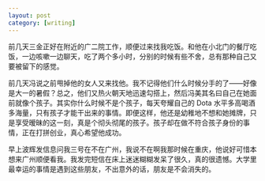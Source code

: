 ```yaml
---
layout: post
category: [writing]
---
```


前几天三金正好在附近的广二院工作，顺便过来找我吃饭。和他在小北门的餐厅吃饭，一边咳嗽一边聊天，吃了两个多小时，分别的时候有些不舍，总有那种自己又要被留下的感觉。

前几天冯说之前甩掉他的女人又来找他。我不记得他们什么时候分手的了——好像是大一的暑假？总之，他们又热火朝天地迅速勾搭上，然后冯美其名曰自己在她面前就像个孩子。其实你什么时候不是个孩子，每天夸耀自己的 Dota 水平多高喝酒多海量，只有孩子才能干出来的事情。即便这样，他还是幼稚地不想和她摊牌，只是享受暧昧的这一刻，真是个彻头彻尾的孩子。孩子却在做不符合孩子身份的事情，正在打拼创业，真心希望他成功。

早上波辉发信息问我三号在不在广州，我说不在啊我那时候在重庆，他说好可惜本想来广州顺便看我。我发完短信在床上迷迷糊糊发呆了很久，真的很遗憾。大学里最幸运的事情是遇到这些朋友，不出意外的话，朋友是不会消失的。
